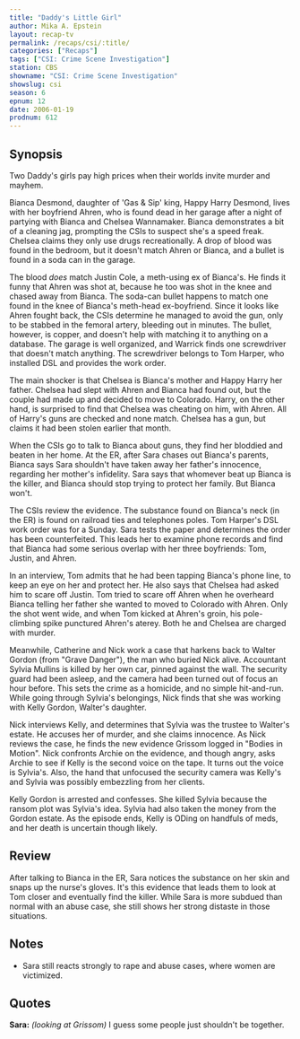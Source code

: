 ```yaml
---
title: "Daddy's Little Girl"
author: Mika A. Epstein
layout: recap-tv
permalink: /recaps/csi/:title/
categories: ["Recaps"]
tags: ["CSI: Crime Scene Investigation"]
station: CBS
showname: "CSI: Crime Scene Investigation"
showslug: csi
season: 6
epnum: 12
date: 2006-01-19
prodnum: 612  
---
```


## Synopsis

Two Daddy's girls pay high prices when their worlds invite murder and mayhem.

Bianca Desmond, daughter of 'Gas & Sip' king, Happy Harry Desmond, lives with her boyfriend Ahren, who is found dead in her garage after a night of partying with Bianca and Chelsea Wannamaker. Bianca demonstrates a bit of a cleaning jag, prompting the CSIs to suspect she's a speed freak. Chelsea claims they only use drugs recreationally. A drop of blood was found in the bedroom, but it doesn't match Ahren or Bianca, and a bullet is found in a soda can in the garage.

The blood _does_ match Justin Cole, a meth-using ex of Bianca's. He finds it funny that Ahren was shot at, because he too was shot in the knee and chased away from Bianca. The soda-can bullet happens to match one found in the knee of Bianca's meth-head ex-boyfriend. Since it looks like Ahren fought back, the CSIs determine he managed to avoid the gun, only to be stabbed in the femoral artery, bleeding out in minutes. The bullet, however, is copper, and doesn't help with matching it to anything on a database. The garage is well organized, and Warrick finds one screwdriver that doesn't match anything. The screwdriver belongs to Tom Harper, who installed DSL and provides the work order.

The main shocker is that Chelsea is Bianca's mother and Happy Harry her father. Chelsea had slept with Ahren and Bianca had found out, but the couple had made up and decided to move to Colorado. Harry, on the other hand, is surprised to find that Chelsea was cheating on him, with Ahren. All of Harry's guns are checked and none match. Chelsea has a gun, but claims it had been stolen earlier that month.

When the CSIs go to talk to Bianca about guns, they find her bloddied and beaten in her home. At the ER, after Sara chases out Bianca's parents, Bianca says Sara shouldn't have taken away her father's innocence, regarding her mother's infidelity. Sara says that whomever beat up Bianca is the killer, and Bianca should stop trying to protect her family. But Bianca won't.

The CSIs review the evidence. The substance found on Bianca's neck (in the ER) is found on railroad ties and telephones poles. Tom Harper's DSL work order was for a Sunday. Sara tests the paper and determines the order has been counterfeited. This leads her to examine phone records and find that Bianca had some serious overlap with her three boyfriends: Tom, Justin, and Ahren.

In an interview, Tom admits that he had been tapping Bianca's phone line, to keep an eye on her and protect her. He also says that Chelsea had asked him to scare off Justin. Tom tried to scare off Ahren when he overheard Bianca telling her father she wanted to moved to Colorado with Ahren. Only the shot went wide, and when Tom kicked at Ahren's groin, his pole-climbing spike punctured Ahren's aterey. Both he and Chelsea are charged with murder.

Meanwhile, Catherine and Nick work a case that harkens back to Walter Gordon (from "Grave Danger"), the man who buried Nick alive. Accountant Sylvia Mullins is killed by her own car, pinned against the wall. The security guard had been asleep, and the camera had been turned out of focus an hour before. This sets the crime as a homicide, and no simple hit-and-run. While going through Sylvia's belongings, Nick finds that she was working with Kelly Gordon, Walter's daughter.

Nick interviews Kelly, and determines that Sylvia was the trustee to Walter's estate. He accuses her of murder, and she claims innocence. As Nick reviews the case, he finds the new evidence Grissom logged in "Bodies in Motion". Nick confronts Archie on the evidence, and though angry, asks Archie to see if Kelly is the second voice on the tape. It turns out the voice is Sylvia's. Also, the hand that unfocused the security camera was Kelly's and Sylvia was possibly embezzling from her clients.

Kelly Gordon is arrested and confesses. She killed Sylvia because the ransom plot was Sylvia's idea. Sylvia had also taken the money from the Gordon estate. As the episode ends, Kelly is ODing on handfuls of meds, and her death is uncertain though likely.

## Review

After talking to Bianca in the ER, Sara notices the substance on her skin and snaps up the nurse's gloves. It's this evidence that leads them to look at Tom closer and eventually find the killer. While Sara is more subdued than normal with an abuse case, she still shows her strong distaste in those situations.

## Notes

* Sara still reacts strongly to rape and abuse cases, where women are victimized.

## Quotes

**Sara:** _(looking at Grissom)_ I guess some people just shouldn't be together.  
